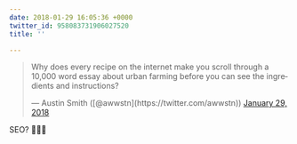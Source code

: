 ```yaml
---
date: 2018-01-29 16:05:36 +0000
twitter_id: 958083731906027520
title: ''

---
```

<blockquote class="twitter-tweet"><p lang="en" dir="ltr">Why does every recipe on the internet make you scroll through a 10,000 word essay about urban farming before you can see the ingredients and instructions?</p>&mdash; Austin Smith ([@awwstn](https://twitter.com/awwstn)) <a href="https://twitter.com/awwstn/status/958078084862812160?ref_src=twsrc%5Etfw">January 29, 2018</a></blockquote>
<script async src="https://platform.twitter.com/widgets.js" charset="utf-8"></script>

SEO? 🤷🏻‍♂️
